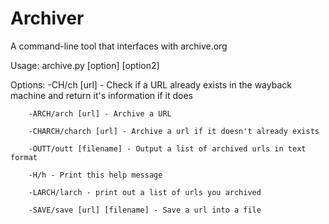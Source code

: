 # Archiver
A command-line tool that interfaces with archive.org

Usage: archive.py [option] [option2]

Options:
        -CH/ch [url] - Check if a URL already exists in the wayback machine and return it's information if it does
        
        -ARCH/arch [url] - Archive a URL
        
        -CHARCH/charch [url] - Archive a url if it doesn't already exists
        
        -OUTT/outt [filename] - Output a list of archived urls in text format
        
        -H/h - Print this help message
        
        -LARCH/larch - print out a list of urls you archived
        
        -SAVE/save [url] [filename] - Save a url into a file
